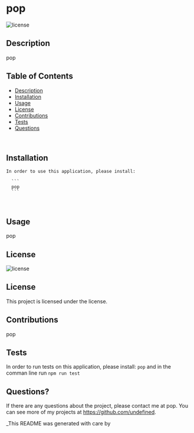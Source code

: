 

  # pop <br />

  ![license](https://img.shields.io/badge/License-ISC-blue.svg) <br />
   
  ## Description
  pop <br />


  ## Table of Contents

  - [Description](#description)
  - [Installation](#installation)
  - [Usage](#usage)
  - [License](#license)
  - [Contributions](#contributions)
  - [Tests](#tests)
  - [Questions](#questions)

  <br />

  ## Installation

  ```
  In order to use this application, please install:
    
    ```
    pop
    ```
  ```
  <br />

  ## Usage

  pop <br />

  ## License
  ![license](https://img.shields.io/badge/License-ISC-blue.svg)

  ## License
  
  This project is licensed under the  license. <br />

  ## Contributions

  pop <br />

  ## Tests 

  In order to run tests on this application, please install:
    ```
    pop
    ```
    and in the comman line run `npm run test` <br />

  ## Questions?

  If there are any questions about the project, please contact me at pop. You can see more of my projects at https://github.com/undefined.
    

  _This README was generated with care by 
